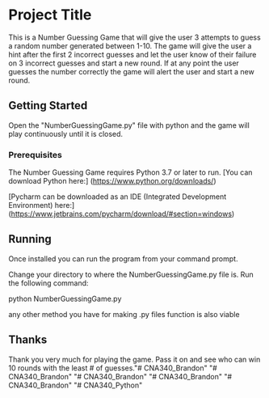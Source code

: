 # Project Title

This is a Number Guessing Game that will give the user 3 attempts to guess a random number generated between 1-10. The game will give the user a hint after the first 2 incorrect guesses and let the user know of their failure on 3 incorrect guesses and start a new round. If at any point the user guesses the number correctly the game will alert the user and start a new round.

## Getting Started

Open the "NumberGuessingGame.py" file with python and the game will play continuously until it is closed.

### Prerequisites

The Number Guessing Game requires Python 3.7 or later to run.
[You can download Python here:]
(https://www.python.org/downloads/)

[Pycharm can be downloaded as an IDE (Integrated Development Environment) here:]
(https://www.jetbrains.com/pycharm/download/#section=windows)

## Running
Once installed you can run the program from your command prompt. 

Change your directory to where the NumberGuessingGame.py file is.
Run the following command:

python NumberGuessingGame.py

any other method you have for making .py files function is also viable


## Thanks

Thank you very much for playing the game. Pass it on and see who can win 10 rounds with the least # of guesses."# CNA340_Brandon" 
"# CNA340_Brandon" 
"# CNA340_Brandon" 
"# CNA340_Brandon" 
"# CNA340_Brandon" 
"# CNA340_Python" 
